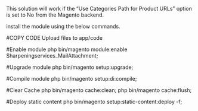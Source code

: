This solution will work if the “Use Categories Path for Product URLs” option is set to No from the Magento backend. 

install the module using the below commands.

#COPY CODE
Upload files to app/code

#Enable module 
php bin/magento module:enable Sharpeningservices_MailAttachment;

#Upgrade module 
php bin/magento setup:upgrade;

#Compile module 
php bin/magento setup:di:compile;

#Clear Cache
php bin/magento cache:clean;
php bin/magento cache:flush;

#Deploy static content
php bin/magento setup:static-content:deploy -f;

